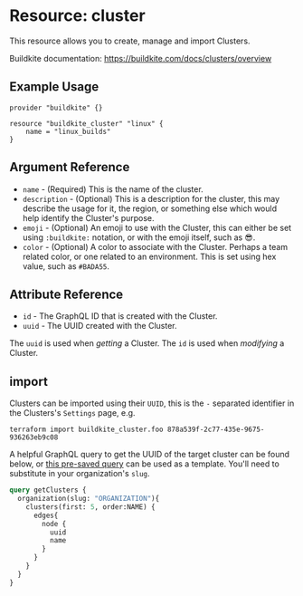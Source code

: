 # Resource: cluster

This resource allows you to create, manage and import Clusters.

Buildkite documentation: https://buildkite.com/docs/clusters/overview

## Example Usage

```hcl
provider "buildkite" {}

resource "buildkite_cluster" "linux" {
    name = "linux_builds"
}
```

## Argument Reference

* `name` - (Required) This is the name of the cluster.
* `description` - (Optional) This is a description for the cluster, this may describe the usage for it, the region, or something else which would help identify the Cluster's purpose.
* `emoji` - (Optional) An emoji to use with the Cluster, this can either be set using `:buildkite:` notation, or with the emoji itself, such as 😎.
* `color` - (Optional) A color to associate with the Cluster. Perhaps a team related color, or one related to an environment. This is set using hex value, such as `#BADA55`.

## Attribute Reference

* `id` - The GraphQL ID that is created with the Cluster.
* `uuid` - The UUID created with the Cluster.

The `uuid` is used when *getting* a Cluster. The `id` is used when *modifying* a Cluster.

## import
Clusters can be imported using their `UUID`, this is the `-` separated identifier in the Clusters's `Settings` page, e.g.

```shell
terraform import buildkite_cluster.foo 878a539f-2c77-435e-9675-936263eb9c08
```

A helpful GraphQL query to get the UUID of the target cluster can be found below, or [this pre-saved query](https://buildkite.com/user/graphql/console/49ad82a8-fb96-43a3-bfae-73f6e3c9a297) can be used as a template. You'll need to substitute in your organization's `slug`.

```graphql
query getClusters {
  organization(slug: "ORGANIZATION"){
    clusters(first: 5, order:NAME) {
      edges{
        node {
          uuid
          name
        }
      }
    }
  }
}
```

